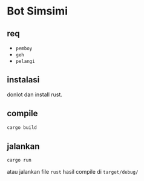 # Bot Simsimi

## req

- `pemboy`
- `geh`
- `pelangi`

## instalasi

donlot dan install rust.

## compile

```bash
cargo build
```

## jalankan

```bash
cargo run
```

atau jalankan file `rust` hasil compile di `target/debug/`
